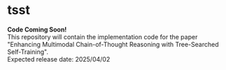# tsst

**Code Coming Soon!**  
This repository will contain the implementation code for the paper "Enhancing Multimodal Chain-of-Thought Reasoning with Tree-Searched Self-Training".  
Expected release date: 2025/04/02
